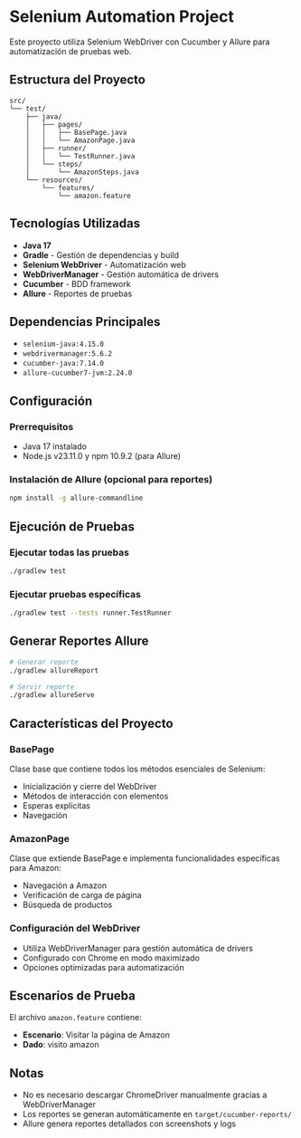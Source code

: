 # Selenium Automation Project

Este proyecto utiliza Selenium WebDriver con Cucumber y Allure para automatización de pruebas web.

## Estructura del Proyecto

```
src/
└── test/
    ├── java/
    │   ├── pages/
    │   │   ├── BasePage.java
    │   │   └── AmazonPage.java
    │   ├── runner/
    │   │   └── TestRunner.java
    │   └── steps/
    │       └── AmazonSteps.java
    └── resources/
        └── features/
            └── amazon.feature
```

## Tecnologías Utilizadas

- **Java 17**
- **Gradle** - Gestión de dependencias y build
- **Selenium WebDriver** - Automatización web
- **WebDriverManager** - Gestión automática de drivers
- **Cucumber** - BDD framework
- **Allure** - Reportes de pruebas

## Dependencias Principales

- `selenium-java:4.15.0`
- `webdrivermanager:5.6.2`
- `cucumber-java:7.14.0`
- `allure-cucumber7-jvm:2.24.0`

## Configuración

### Prerrequisitos

- Java 17 instalado
- Node.js v23.11.0 y npm 10.9.2 (para Allure)

### Instalación de Allure (opcional para reportes)

```bash
npm install -g allure-commandline
```

## Ejecución de Pruebas

### Ejecutar todas las pruebas

```bash
./gradlew test
```

### Ejecutar pruebas específicas

```bash
./gradlew test --tests runner.TestRunner
```

## Generar Reportes Allure

```bash
# Generar reporte
./gradlew allureReport

# Servir reporte
./gradlew allureServe
```

## Características del Proyecto

### BasePage
Clase base que contiene todos los métodos esenciales de Selenium:
- Inicialización y cierre del WebDriver
- Métodos de interacción con elementos
- Esperas explícitas
- Navegación

### AmazonPage
Clase que extiende BasePage e implementa funcionalidades específicas para Amazon:
- Navegación a Amazon
- Verificación de carga de página
- Búsqueda de productos

### Configuración del WebDriver
- Utiliza WebDriverManager para gestión automática de drivers
- Configurado con Chrome en modo maximizado
- Opciones optimizadas para automatización

## Escenarios de Prueba

El archivo `amazon.feature` contiene:
- **Escenario**: Visitar la página de Amazon
- **Dado**: visito amazon

## Notas

- No es necesario descargar ChromeDriver manualmente gracias a WebDriverManager
- Los reportes se generan automáticamente en `target/cucumber-reports/`
- Allure genera reportes detallados con screenshots y logs
